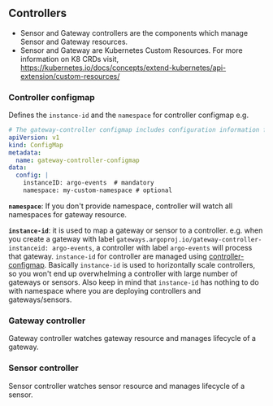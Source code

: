 ## Controllers

* Sensor and Gateway controllers are the components which manage Sensor and Gateway resources. 
* Sensor and Gateway are Kubernetes Custom Resources. For more information on K8 CRDs visit, https://kubernetes.io/docs/concepts/extend-kubernetes/api-extension/custom-resources/


### Controller configmap
Defines the `instance-id` and the `namespace` for controller configmap
e.g. 
```yaml
# The gateway-controller configmap includes configuration information for the gateway-controller
apiVersion: v1
kind: ConfigMap
metadata:
  name: gateway-controller-configmap
data:
  config: |
    instanceID: argo-events  # mandatory
    namespace: my-custom-namespace # optional
```

<b>`namespace`</b>: If you don't provide namespace, controller will watch all namespaces for gateway resource.

<b>`instance-id`</b>: it is used to map a gateway or sensor to a controller. 
e.g. when you create a gateway with label `gateways.argoproj.io/gateway-controller-instanceid: argo-events`, a
 controller with label `argo-events` will process that gateway. `instance-id` for controller are managed using [controller-configmap](https://raw.githubusercontent.com/argoproj/argo-events/master/hack/k8s/manifests/gateway-controller-configmap.yaml).
Basically `instance-id` is used to horizontally scale controllers, so you won't end up overwhelming a controller with large
 number of gateways or sensors. Also keep in mind that `instance-id` has nothing to do with namespace where you are
 deploying controllers and gateways/sensors.


### Gateway controller
Gateway controller watches gateway resource and manages lifecycle of a gateway.

### Sensor controller
Sensor controller watches sensor resource and manages lifecycle of a sensor.
